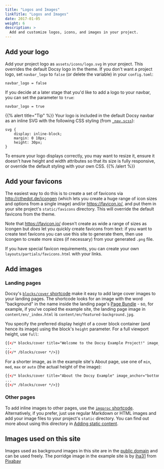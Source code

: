 ```yaml
---
title: "Logos and Images"
linkTitle: "Logos and Images"
date: 2017-01-05
weight: 6
description: >
  Add and customize logos, icons, and images in your project.
---
```


## Add your logo

Add your project logo as `assets/icons/logo.svg` in your project. This overrides the default Docsy logo in the theme. If you don't want a project logo, set `navbar_logo` to `false` (or delete the variable) in your `config.toml`:

```
navbar_logo = false
```

If you decide at a later stage that you'd like to add a logo to your navbar, you can set the parameter to `true`:

```
navbar_logo = true
```

{{% alert title="Tip" %}}
Your logo is included in the default Docsy navbar as an inline SVG with the following CSS styling (from [`_nav.scss`](https://github.com/google/docsy/blob/master/assets/scss/_nav.scss)):

```
svg {
    display: inline-block;
    margin: 0 10px;
    height: 30px;
}
```

To ensure your logo displays correctly, you may want to resize it, ensure it doesn't have height and width attributes so that its size is fully responsive, or override the default styling with your own CSS.
{{% /alert %}}

## Add your favicons

The easiest way to do this is to create a set of favicons via http://cthedot.de/icongen (which lets you create a huge range of icon sizes and options from a single image) and/or https://favicon.io/, and put them in your site project's `static/favicons` directory. This will override the default favicons from the theme.

Note that https://favicon.io/  doesn't create as wide a range of sizes as Icongen but *does* let you quickly create favicons from text: if you want to create text favicons you can use this site to generate them, then use Icongen to create more sizes (if necessary) from your generated `.png` file.

If you have special favicon requirements, you can create your own `layouts/partials/favicons.html` with your links.

## Add images

### Landing pages

Docsy's [`blocks/cover` shortcode](/docs/adding-content/shortcodes/#blocks-cover) make it easy to add large cover images to your landing pages. The shortcode looks for an image with the word "background" in the name inside the landing page's [Page Bundle](https://gohugo.io/content-management/page-bundles/) - so, for example, if you've copied the example site, the landing page image in `content/en/_index.html` is `content/en/featured-background.jpg`.

You specify the preferred display height of a cover block container (and hence its image) using the block's `height` parameter.  For a full viewport height, use `full`:

```html
{{</* blocks/cover title="Welcome to the Docsy Example Project!" image_anchor="top" height="full" color="orange" */>}}
...
{{</* /blocks/cover */>}}
```

For a shorter image, as in the example site's About page, use one of `min`, `med`, `max` or `auto` (the actual height of the image):

```html
{{</* blocks/cover title="About the Docsy Example" image_anchor="bottom" height="min" */>}}
...
{{</* /blocks/cover */>}}
```

### Other pages

To add inline images to other pages, use the [`imgproc` shortcode](/docs/adding-content/shortcodes/#imgproc). Alternatively, if you prefer, just use regular Markdown or HTML images and add your image files to your project's `static` directory. You can find out more about using this directory in [Adding static content](/docs/adding-content/content/#adding-static-content).

## Images used on this site

Images used as background images in this site are in the [public domain](https://commons.wikimedia.org/wiki/User:Bep/gallery#Wed_Aug_01_16:16:51_CEST_2018) and can be used freely. The porridge image in the example site is by <a href="https://pixabay.com/users/iha31-560629/?utm_source=link-attribution&amp;utm_medium=referral&amp;utm_campaign=image&amp;utm_content=531209">iha31</a> from <a href="https://pixabay.com/?utm_source=link-attribution&amp;utm_medium=referral&amp;utm_campaign=image&amp;utm_content=531209">Pixabay</a>

